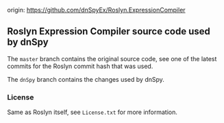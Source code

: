 origin: https://github.com/dnSpyEx/Roslyn.ExpressionCompiler

## Roslyn Expression Compiler source code used by dnSpy

The `master` branch contains the original source code, see one of the latest commits for the Roslyn commit hash that was used.

The `dnSpy` branch contains the changes used by dnSpy.

### License

Same as Roslyn itself, see `License.txt` for more information.
